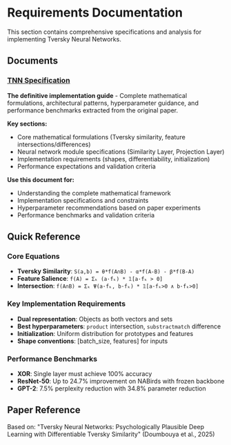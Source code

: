 # Requirements Documentation

This section contains comprehensive specifications and analysis for implementing Tversky Neural Networks.

## Documents

### [TNN Specification](tnn-specification.md)
**The definitive implementation guide** - Complete mathematical formulations, architectural patterns, hyperparameter guidance, and performance benchmarks extracted from the original paper.

**Key sections:**
- Core mathematical formulations (Tversky similarity, feature intersections/differences)
- Neural network module specifications (Similarity Layer, Projection Layer)
- Implementation requirements (shapes, differentiability, initialization)
- Performance expectations and validation criteria

**Use this document for:**
- Understanding the complete mathematical framework
- Implementation specifications and constraints
- Hyperparameter recommendations based on paper experiments
- Performance benchmarks and validation criteria

## Quick Reference

### Core Equations
- **Tversky Similarity**: `S(a,b) = θ*f(A∩B) - α*f(A-B) - β*f(B-A)`
- **Feature Salience**: `f(A) = Σₖ (a·fₖ) * 𝟙[a·fₖ > 0]`
- **Intersection**: `f(A∩B) = Σₖ Ψ(a·fₖ, b·fₖ) * 𝟙[a·fₖ>0 ∧ b·fₖ>0]`

### Key Implementation Requirements
- **Dual representation**: Objects as both vectors and sets
- **Best hyperparameters**: `product` intersection, `substractmatch` difference
- **Initialization**: Uniform distribution for prototypes and features
- **Shape conventions**: [batch_size, features] for inputs

### Performance Benchmarks
- **XOR**: Single layer must achieve 100% accuracy
- **ResNet-50**: Up to 24.7% improvement on NABirds with frozen backbone
- **GPT-2**: 7.5% perplexity reduction with 34.8% parameter reduction

## Paper Reference
Based on: "Tversky Neural Networks: Psychologically Plausible Deep Learning with Differentiable Tversky Similarity" (Doumbouya et al., 2025)
